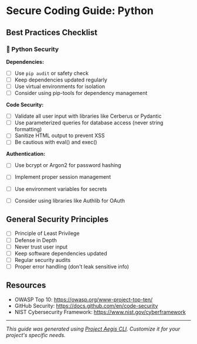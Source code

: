 # Secure Coding Guide: Python

## Best Practices Checklist


### 🐍 Python Security

**Dependencies:**
- [ ] Use `pip audit` or safety check
- [ ] Keep dependencies updated regularly
- [ ] Use virtual environments for isolation
- [ ] Consider using pip-tools for dependency management

**Code Security:**
- [ ] Validate all user input with libraries like Cerberus or Pydantic
- [ ] Use parameterized queries for database access (never string formatting)
- [ ] Sanitize HTML output to prevent XSS
- [ ] Be cautious with eval() and exec()

**Authentication:**
- [ ] Use bcrypt or Argon2 for password hashing
- [ ] Implement proper session management
- [ ] Use environment variables for secrets
- [ ] Consider using libraries like Authlib for OAuth



## General Security Principles

- [ ] Principle of Least Privilege
- [ ] Defense in Depth
- [ ] Never trust user input
- [ ] Keep software dependencies updated
- [ ] Regular security audits
- [ ] Proper error handling (don't leak sensitive info)

## Resources

- OWASP Top 10: https://owasp.org/www-project-top-ten/
- GitHub Security: https://docs.github.com/en/code-security
- NIST Cybersecurity Framework: https://www.nist.gov/cyberframework

---

*This guide was generated using [Project Aegis CLI](https://github.com/JamesTheGiblet/Project-Aegis-CLI). Customize it for your project's specific needs.*
